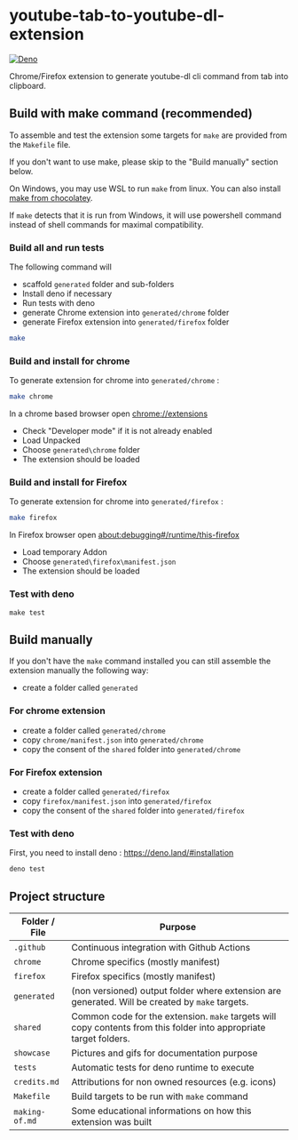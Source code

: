 # youtube-tab-to-youtube-dl-extension

[![Deno](https://github.com/marc-bouvier/youtube-tab-to-youtube-dl-extension/workflows/Deno/badge.svg)](https://github.com/marc-bouvier/youtube-tab-to-youtube-dl-extension/actions)

Chrome/Firefox extension to generate youtube-dl cli command from tab into clipboard.

## Build with make command (recommended)

To assemble and test the extension some targets for `make` are provided from the `Makefile` file.

If you don't want to use make, please skip to the "Build manually" section below.

On Windows, you may use WSL to run `make` from linux. 
You can also install [make from chocolatey](https://chocolatey.org/packages/make).

If `make` detects that it is run from Windows, it will use powershell command instead of shell commands for maximal compatibility.

### Build all and run tests

The following command will
- scaffold `generated` folder and sub-folders
- Install deno if necessary
- Run tests with deno
- generate Chrome extension into `generated/chrome` folder
- generate Firefox extension into `generated/firefox` folder

```bash
make
```

### Build and install for chrome

To generate extension for chrome into `generated/chrome` :

```bash
make chrome
```

In a chrome based browser open [chrome://extensions](chrome://extensions)
- Check "Developer mode" if it is not already enabled
- Load Unpacked
- Choose `generated\chrome` folder
- The extension should be loaded

### Build and install for Firefox

To generate extension for chrome into `generated/firefox` :

```bash
make firefox
```

In Firefox browser open [about:debugging#/runtime/this-firefox](about:debugging#/runtime/this-firefox)
- Load temporary Addon
- Choose `generated\firefox\manifest.json`
- The extension should be loaded

### Test with deno

```
make test
```

## Build manually

If you don't have the `make` command installed you can still assemble the extension manually the following way:

- create a folder called `generated`

### For chrome extension
- create a folder called `generated/chrome`
- copy `chrome/manifest.json` into `generated/chrome`
- copy the consent of the `shared` folder into `generated/chrome`

### For Firefox extension
- create a folder called `generated/firefox`
- copy `firefox/manifest.json` into `generated/firefox`
- copy the consent of the `shared` folder into `generated/firefox`

### Test with deno

First, you need to install deno : https://deno.land/#installation

```
deno test
```

## Project structure

| Folder / File | Purpose |
| ------ | ------- |
| `.github` | Continuous integration with Github Actions |
| `chrome` | Chrome specifics (mostly manifest) |
| `firefox` | Firefox specifics (mostly manifest) |
| `generated` | (non versioned) output folder where extension are generated. Will be created by `make` targets. |
| `shared` | Common code for the extension. `make` targets will copy contents from this folder into appropriate target folders. |
| `showcase` | Pictures and gifs for documentation purpose |
| `tests` | Automatic tests for deno runtime to execute |
| `credits.md` | Attributions for non owned resources (e.g. icons) |
| `Makefile` | Build targets to be run with `make` command |
| `making-of.md` | Some educational informations on how this extension was built |